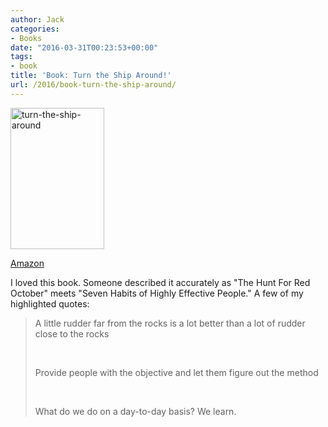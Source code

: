 ```yaml
---
author: Jack
categories:
- Books
date: "2016-03-31T00:23:53+00:00"
tags:
- book
title: 'Book: Turn the Ship Around!'
url: /2016/book-turn-the-ship-around/
---
```


<img class="alignnone wp-image-5043" src="/img/2016/03/turn-the-ship-around.jpg" alt="turn-the-ship-around" width="150" height="226" />

[Amazon][1]

I loved this book. Someone described it accurately as "The Hunt For Red October" meets "Seven Habits of Highly Effective People." A few of my highlighted quotes:

> A little rudder far from the rocks is a lot better than a lot of rudder close to the rocks
> 
> &nbsp;
> 
> Provide people with the objective and let them figure out the method
> 
> &nbsp;
> 
> What do we do on a day-to-day basis? We learn.

 [1]: http://www.amazon.com/Turn-Ship-Around-Turning-Followers/dp/1591846404/ref=sr_1_1?s=books&ie=UTF8&qid=1459383206&sr=1-1&keywords=turn+the+ship+around